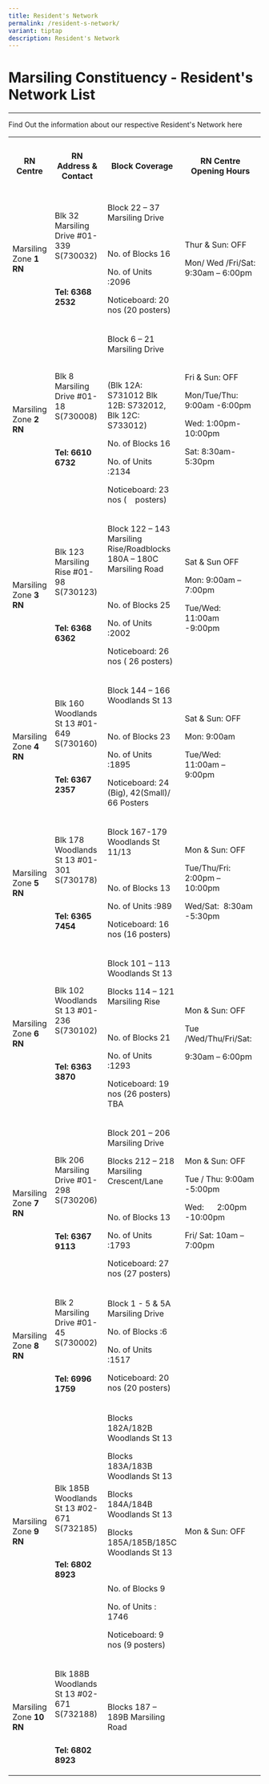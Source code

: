 ```yaml
---
title: Resident's Network
permalink: /resident-s-network/
variant: tiptap
description: Resident's Network
---
```

<h1>Marsiling Constituency - Resident's Network List</h1>
<hr>
<p>Find Out the information about our respective Resident's Network here
<br>
</p>
<table style="minWidth: 125px">
<colgroup>
<col>
<col>
<col>
<col>
<col>
</colgroup>
<tbody>
<tr>
<th rowspan="1" colspan="1">
<h4><strong>RN Centre</strong></h4>
</th>
<th rowspan="1" colspan="1">
<h4><strong>RN Address &amp; Contact</strong></h4>
</th>
<th rowspan="1" colspan="1">
<h4><strong>Block Coverage</strong></h4>
</th>
<th rowspan="1" colspan="1">
<h4><strong>RN Centre Opening Hours</strong></h4>
</th>
<th rowspan="1" colspan="1">
<h4><strong>CM/RCM in Charge &amp; Email Contact</strong></h4>
</th>
</tr>
<tr>
<td rowspan="1" colspan="1">
<p>Marsiling Zone <strong>1 RN</strong>&nbsp;</p>
</td>
<td rowspan="1" colspan="1">
<p>Blk 32 Marsiling Drive #01-339 S(730032)&nbsp;</p>
<p>&nbsp;</p>
<p><strong>Tel: 6368 2532</strong>&nbsp;</p>
</td>
<td rowspan="1" colspan="1">
<p>Block 22 – 37 Marsiling Drive&nbsp;</p>
<p>&nbsp;</p>
<p>No. of Blocks 16&nbsp;</p>
<p>No. of Units :2096&nbsp;</p>
<p>Noticeboard: 20 nos (20 posters)&nbsp;</p>
</td>
<td rowspan="1" colspan="1">
<p>Thur &amp; Sun: OFF&nbsp;</p>
<p>Mon/ Wed /Fri/Sat: 9:30am – 6:00pm&nbsp;</p>
</td>
<td rowspan="1" colspan="1">
<p>CM: <strong>Troy Lim</strong>&nbsp;</p>
<p>Troy_LIM@pa.gov.sg&nbsp;</p>
<p>&nbsp;</p>
<p>RCM: <strong>Jeslin Tay</strong>, <strong>9277 7117</strong>&nbsp;</p>
<p>Jeslin_TAY_from. TP@pa.gov.sg&nbsp;</p>
</td>
</tr>
<tr>
<td rowspan="1" colspan="1">
<p>Marsiling Zone <strong>2 RN</strong>&nbsp;&nbsp;</p>
</td>
<td rowspan="1" colspan="1">
<p>Blk 8 Marsiling Drive #01-18 S(730008)&nbsp;</p>
<p>&nbsp;</p>
<p><strong>Tel: 6610 6732</strong>&nbsp;</p>
</td>
<td rowspan="1" colspan="1">
<p>Block 6 – 21 Marsiling Drive&nbsp;</p>
<p>&nbsp;</p>
<p>(Blk 12A: S731012 Blk 12B: S732012, Blk 12C: S733012)&nbsp;</p>
<p>No. of Blocks 16&nbsp;</p>
<p>No. of Units :2134&nbsp;</p>
<p>Noticeboard: 23 nos (&nbsp;&nbsp;&nbsp; posters)&nbsp;</p>
</td>
<td rowspan="1" colspan="1">
<p>Fri &amp; Sun: OFF&nbsp;</p>
<p>Mon/Tue/Thu: 9:00am -6:00pm&nbsp;</p>
<p>Wed: 1:00pm-10:00pm&nbsp;</p>
<p>Sat: 8:30am-5:30pm&nbsp;</p>
</td>
<td rowspan="1" colspan="1">
<p>CM: <strong>Serene Seah</strong>&nbsp;</p>
<p>Serene_SEAH@pa.gov.sg&nbsp;</p>
<p>&nbsp;</p>
<p>RCM: <strong>Hong Choon</strong>, <strong>90426014</strong>&nbsp;</p>
<p>Hong_Choon_LIM_from.TP@pa.gov.sg&nbsp;</p>
</td>
</tr>
<tr>
<td rowspan="1" colspan="1">
<p>Marsiling Zone <strong>3 RN</strong>&nbsp;</p>
</td>
<td rowspan="1" colspan="1">
<p>Blk 123 Marsiling Rise #01-98 S(730123)&nbsp;</p>
<p>&nbsp;</p>
<p><strong>Tel: 6368 6362</strong>&nbsp;</p>
</td>
<td rowspan="1" colspan="1">
<p>Block 122 – 143 Marsiling Rise/Roadblocks 180A – 180C Marsiling Road&nbsp;</p>
<p>&nbsp;</p>
<p>No. of Blocks 25&nbsp;</p>
<p>No. of Units :2002&nbsp;</p>
<p>Noticeboard: 26 nos ( 26 posters)&nbsp;</p>
</td>
<td rowspan="1" colspan="1">
<p>Sat &amp; Sun OFF&nbsp;</p>
<p>Mon: 9:00am – 7:00pm&nbsp;</p>
<p>Tue/Wed: 11:00am -9:00pm&nbsp;</p>
</td>
<td rowspan="1" colspan="1">
<p>DCD<strong>: Nur</strong>&nbsp;</p>
<p>Nur_Fathona_Ahmad@pa.gov.sg&nbsp;</p>
<p>&nbsp;</p>
<p>RCM: <strong>Florence Yap</strong>, <strong>9720 7874</strong>&nbsp;</p>
<p>Florence_YAP_from.TP@gov.sg&nbsp;</p>
<p>&nbsp;</p>
</td>
</tr>
<tr>
<td rowspan="1" colspan="1">
<p>Marsiling Zone <strong>4 RN</strong>&nbsp;</p>
</td>
<td rowspan="1" colspan="1">
<p>Blk 160 Woodlands St 13 #01-649 S(730160)&nbsp;</p>
<p>&nbsp;</p>
<p><strong>Tel: 6367 2357</strong>&nbsp;</p>
</td>
<td rowspan="1" colspan="1">
<p>Block 144 – 166 Woodlands St 13&nbsp;</p>
<p>&nbsp;</p>
<p>No. of Blocks 23&nbsp;</p>
<p>No. of Units :1895&nbsp;</p>
<p>Noticeboard: 24 (Big), 42(Small)/ 66 Posters&nbsp;</p>
</td>
<td rowspan="1" colspan="1">
<p>Sat &amp; Sun: OFF&nbsp;</p>
<p>Mon: 9:00am&nbsp;</p>
<p>Tue/Wed: 11:00am – 9:00pm&nbsp;</p>
</td>
<td rowspan="1" colspan="1">
<p>CM:<strong> Justin</strong>&nbsp;</p>
<p>Justin _YEONG@pa.gov.sg&nbsp;</p>
<p>&nbsp;</p>
<p>RCM: <strong>Keng Boon</strong>,<strong>9624 5395</strong>&nbsp;</p>
<p>Keng_Boon_LIM_from.TP@pa.gov.sg&nbsp;</p>
<p>&nbsp;</p>
</td>
</tr>
<tr>
<td rowspan="1" colspan="1">
<p>Marsiling Zone <strong>5 RN</strong>&nbsp;</p>
</td>
<td rowspan="1" colspan="1">
<p>Blk 178 Woodlands St 13 #01-301 S(730178)&nbsp;</p>
<p>&nbsp;</p>
<p><strong>Tel: 6365 7454</strong>&nbsp;</p>
</td>
<td rowspan="1" colspan="1">
<p>Block 167-179 Woodlands St 11/13&nbsp;</p>
<p>&nbsp;</p>
<p>No. of Blocks 13&nbsp;</p>
<p>No. of Units :989&nbsp;</p>
<p>Noticeboard: 16 nos (16 posters)&nbsp;</p>
</td>
<td rowspan="1" colspan="1">
<p>Mon &amp; Sun: OFF&nbsp;</p>
<p>Tue/Thu/Fri: 2:00pm – 10:00pm&nbsp;</p>
<p>Wed/Sat:&nbsp; 8:30am -5:30pm&nbsp;</p>
</td>
<td rowspan="1" colspan="1">
<p>CM: <strong>Troy Lim</strong>&nbsp;</p>
<p>Troy_LIM_@pa.gov.sg&nbsp;</p>
<p>&nbsp;</p>
<p>RCM: <strong>Jessica Loh, 9644 9148</strong>&nbsp;</p>
<p>Jessica_LOH_from.TP@pa.gov.sg&nbsp;</p>
<p>&nbsp;</p>
</td>
</tr>
<tr>
<td rowspan="1" colspan="1">
<p>Marsiling Zone <strong>6 RN</strong>&nbsp;</p>
</td>
<td rowspan="1" colspan="1">
<p>Blk 102 Woodlands St 13 #01-236 S(730102)&nbsp;</p>
<p>&nbsp;</p>
<p><strong>Tel: 6363 3870</strong>&nbsp;</p>
</td>
<td rowspan="1" colspan="1">
<p>Block 101 – 113 Woodlands St 13&nbsp;</p>
<p>Blocks 114 – 121 Marsiling Rise&nbsp;</p>
<p>&nbsp;</p>
<p>No. of Blocks 21&nbsp;</p>
<p>No. of Units :1293&nbsp;</p>
<p>Noticeboard: 19 nos (26 posters) TBA&nbsp;</p>
</td>
<td rowspan="1" colspan="1">
<p>Mon &amp; Sun: OFF&nbsp;</p>
<p>Tue /Wed/Thu/Fri/Sat:&nbsp;&nbsp;</p>
<p>9:30am – 6:00pm&nbsp;</p>
</td>
<td rowspan="1" colspan="1">
<p>DCD: <strong>Joy Ang</strong>&nbsp;</p>
<p>Joy_ANG@pa.gov.sg&nbsp;</p>
<p>&nbsp;</p>
<p>RCM: <strong>May Yee, 8139 9913</strong>&nbsp;</p>
<p>May _YEE_from.TP@pa.gov.sg&nbsp;</p>
</td>
</tr>
<tr>
<td rowspan="1" colspan="1">
<p>Marsiling Zone <strong>7 RN</strong>&nbsp;</p>
</td>
<td rowspan="1" colspan="1">
<p>Blk 206 Marsiling Drive #01-298 S(730206)&nbsp;</p>
<p>&nbsp;</p>
<p><strong>Tel: 6367 9113</strong>&nbsp;</p>
</td>
<td rowspan="1" colspan="1">
<p>Block 201 – 206 Marsiling Drive&nbsp;</p>
<p>Blocks 212 – 218 Marsiling Crescent/Lane&nbsp;</p>
<p>&nbsp;</p>
<p>No. of Blocks 13&nbsp;</p>
<p>No. of Units :1793&nbsp;</p>
<p>Noticeboard: 27 nos (27 posters)&nbsp;</p>
</td>
<td rowspan="1" colspan="1">
<p>Mon &amp; Sun: OFF&nbsp;</p>
<p>Tue / Thu: 9:00am -5:00pm&nbsp;</p>
<p>Wed:&nbsp;&nbsp;&nbsp;&nbsp;&nbsp; 2:00pm -10:00pm&nbsp;</p>
<p>Fri/ Sat: 10am – 7:00pm&nbsp;</p>
</td>
<td rowspan="1" colspan="1">
<p>CM: <strong>Azeera</strong>&nbsp;</p>
<p>Azeera_JOHAN@pa.gov.sg&nbsp;</p>
<p>&nbsp;</p>
<p>RCM: <strong>Fanny Soh, 9048 0241</strong>&nbsp;</p>
<p>Fanny_SOH_from.TP@pa.gov.sg&nbsp;</p>
<p>&nbsp;</p>
</td>
</tr>
<tr>
<td rowspan="1" colspan="1">
<p>Marsiling Zone <strong>8 RN</strong>&nbsp;</p>
</td>
<td rowspan="1" colspan="1">
<p>Blk 2 Marsiling Drive #01-45 S(730002)&nbsp;</p>
<p>&nbsp;</p>
<p><strong>Tel: 6996 1759</strong>&nbsp;</p>
</td>
<td rowspan="1" colspan="1">
<p>Block 1 - 5 &amp; 5A Marsiling Drive&nbsp;</p>
<p>No. of Blocks :6&nbsp;</p>
<p>No. of Units :1517&nbsp;</p>
<p>Noticeboard: 20 nos (20 posters)&nbsp;</p>
</td>
<td rowspan="1" colspan="1">
<p>&nbsp;</p>
</td>
<td rowspan="1" colspan="1">
<p>CM: <strong>John Cheok</strong>&nbsp;</p>
<p>John_CHEOK@pa.gov.sg&nbsp;</p>
<p>&nbsp;</p>
<p>RCM: <strong>Hazlene Abdul Majeed 8891 8177</strong>&nbsp;</p>
<p>Hazlene_ABDUL_MAJEED_from.TP@pa.gov.sg&nbsp;</p>
</td>
</tr>
<tr>
<td rowspan="1" colspan="1">
<p>Marsiling Zone <strong>9 RN</strong>&nbsp;</p>
</td>
<td rowspan="1" colspan="1">
<p>Blk 185B Woodlands St 13 #02-671 S(732185)&nbsp;</p>
<p>&nbsp;</p>
<p><strong>Tel: 6802 8923</strong>&nbsp;</p>
</td>
<td rowspan="1" colspan="1">
<p>Blocks 182A/182B Woodlands St 13&nbsp;</p>
<p>Blocks 183A/183B Woodlands St 13&nbsp;</p>
<p>Blocks 184A/184B Woodlands St 13&nbsp;</p>
<p>Blocks 185A/185B/185C Woodlands St 13&nbsp;</p>
<p>&nbsp;</p>
<p>No. of Blocks 9&nbsp;</p>
<p>No. of Units : 1746&nbsp;</p>
<p>Noticeboard: 9 nos (9 posters)&nbsp;</p>
</td>
<td rowspan="1" colspan="1">
<p>Mon &amp; Sun: OFF&nbsp;</p>
</td>
<td rowspan="1" colspan="1">
<p>CM: <strong>Ganapathy</strong>&nbsp;</p>
<p>Gana_THANABALAN@pa.gov.sg&nbsp;</p>
<p>&nbsp;</p>
<p>RCM: <strong>Peter Ong, 9145 9886</strong>&nbsp;</p>
<p>Peter_ONG_From.TP@pa.gov.sg&nbsp;</p>
<p>&nbsp;</p>
<p>&nbsp;</p>
</td>
</tr>
<tr>
<td rowspan="1" colspan="1">
<p>Marsiling Zone <strong>10 RN</strong>&nbsp;</p>
</td>
<td rowspan="1" colspan="1">
<p>Blk 188B Woodlands St 13 #02-671 S(732188)&nbsp;</p>
<p>&nbsp;</p>
<p><strong>Tel: 6802 8923</strong>&nbsp;</p>
</td>
<td rowspan="1" colspan="1">
<p>Blocks 187 – 189B Marsiling Road&nbsp;</p>
</td>
<td rowspan="1" colspan="1">
<p>&nbsp;</p>
</td>
<td rowspan="1" colspan="1">
<p>CM: <strong>Ganapathy</strong>&nbsp;</p>
<p>Justin_YEONG @pa.gov.sg&nbsp;</p>
<p>&nbsp;</p>
<p>RCM: <strong>Jane Fong, 9767 8676</strong>&nbsp;</p>
<p>Jane_Fong_from.TP@pa.gov.sg&nbsp;</p>
</td>
</tr>
</tbody>
</table>
<p></p>